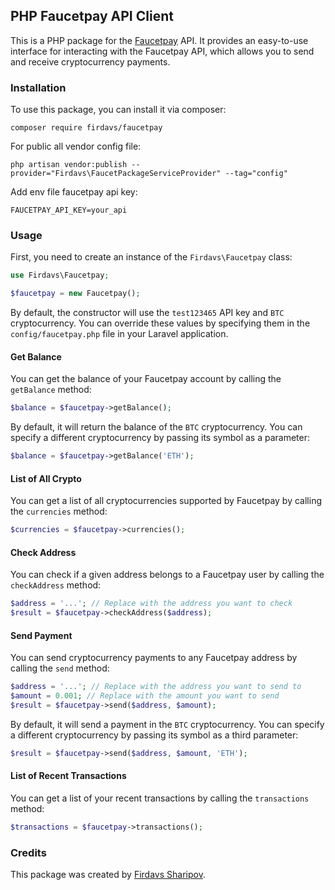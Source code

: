 ## PHP Faucetpay API Client

This is a PHP package for the [Faucetpay](https://faucetpay.io/) API. It provides an easy-to-use interface for interacting with the Faucetpay API, which allows you to send and receive cryptocurrency payments.

### Installation

To use this package, you can install it via composer:

```
composer require firdavs/faucetpay
```

For public all vendor config file:

```
php artisan vendor:publish --provider="Firdavs\FaucetPackageServiceProvider" --tag="config"
```

Add env file faucetpay api key:

```
FAUCETPAY_API_KEY=your_api
```

### Usage

First, you need to create an instance of the `Firdavs\Faucetpay` class:

```php
use Firdavs\Faucetpay;

$faucetpay = new Faucetpay();
```

By default, the constructor will use the `test123465` API key and `BTC` cryptocurrency. You can override these values by specifying them in the `config/faucetpay.php` file in your Laravel application.

#### Get Balance

You can get the balance of your Faucetpay account by calling the `getBalance` method:

```php
$balance = $faucetpay->getBalance();
```

By default, it will return the balance of the `BTC` cryptocurrency. You can specify a different cryptocurrency by passing its symbol as a parameter:

```php
$balance = $faucetpay->getBalance('ETH');
```

#### List of All Crypto

You can get a list of all cryptocurrencies supported by Faucetpay by calling the `currencies` method:

```php
$currencies = $faucetpay->currencies();
```

#### Check Address

You can check if a given address belongs to a Faucetpay user by calling the `checkAddress` method:

```php
$address = '...'; // Replace with the address you want to check
$result = $faucetpay->checkAddress($address);
```

#### Send Payment

You can send cryptocurrency payments to any Faucetpay address by calling the `send` method:

```php
$address = '...'; // Replace with the address you want to send to
$amount = 0.001; // Replace with the amount you want to send
$result = $faucetpay->send($address, $amount);
```

By default, it will send a payment in the `BTC` cryptocurrency. You can specify a different cryptocurrency by passing its symbol as a third parameter:

```php
$result = $faucetpay->send($address, $amount, 'ETH');
```

#### List of Recent Transactions

You can get a list of your recent transactions by calling the `transactions` method:

```php
$transactions = $faucetpay->transactions();
```

### Credits

This package was created by [Firdavs Sharipov](https://github.com/firdavs9512).
